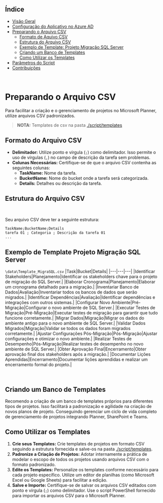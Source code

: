 ## Índice

- [Visão Geral](#visao-geral)
- [Configuração do Aplicativo no Azure AD](./azure-ad-setup.md)
- [Preparando o Arquivo CSV](./csv-templates.md)
    - [Formato de Aquivo CSV](#formato-do-arquivo-csv)
    - [Estrutura do Arquivo CSV](#estrutura-do-arquivo-csv)
    - [Exemplo de Template: Projeto Migração SQL Server](#Exemplo-de-Template-Projeto-Migração-SQL-Server)
    - [Criando um Banco de Templates](#criando-um-banco-de-templates)
    - [Como Utilizar os Templates](#como-utilizar-os-templates)
- [Parâmetros do Script](./script-parameters.md)
- [Contribuições](./contributing.md)

<br>



# Preparando o Arquivo CSV

Para facilitar a criação e o gerenciamento de projetos no Microsoft Planner, utilize arquivos CSV padronizados.
> **NOTA:** Templates de csv na pasta [./script/templates](./script/templates)


## Formato do Arquivo CSV

- **Delimitador:** Utilize ponto e vírgula (`;`) como delimitador. Isso permite o uso de vírgulas (`,`) no campo de descrição da tarefa sem problemas.
- **Colunas Necessárias:** Certifique-se de que o arquivo CSV contenha as seguintes colunas:
    - **TaskName:** Nome da tarefa.
    - **BucketName:** Nome do bucket onde a tarefa será categorizada.
    - **Details:** Detalhes ou descrição da tarefa.


## Estrutura do Arquivo CSV

<br>

Seu arquivo CSV deve ter a seguinte estrutura:

```
TaskName;BucketName;Details 
tarefa 01 ; Categoria ; Descrição da tarefa 01
...
```

## Exemplo de Template Projeto Migração SQL Server
`\data\Template_MigraSQL.csv`
|Task|Bucket|Details|
|---|---|---|
|Identificar Stakeholders|Planejamento|Identificar os stakeholders chave para o projeto de migração do SQL Server.|
|Elaborar Cronograma|Planejamento|Elaborar um cronograma detalhado para a migração.|
|Inventariar Banco de Dados|Avaliação|Inventariar todos os bancos de dados que serão migrados.|
|Identificar Dependências|Avaliação|Identificar dependências e integrações com outros sistemas.|
|Configurar Novo Ambiente|Pré-Migração|Configurar o novo ambiente de SQL Server.|
|Executar Testes de Migração|Pré-Migração|Executar testes de migração para garantir que tudo funcione corretamente.|
|Migrar Dados|Migração|Migrar os dados do ambiente antigo para o novo ambiente de SQL Server.|
|Validar Dados Migrados|Migração|Validar se todos os dados foram migrados corretamente.|
|Ajustar Configurações Pós-Migração|Pós-Migração|Ajustar configurações e otimizar o novo ambiente.|
|Realizar Testes de Desempenho|Pós-Migração|Realizar testes de desempenho no novo ambiente de SQL Server.|
|Obter Aprovação Final|Encerramento|Obter aprovação final dos stakeholders após a migração.|
|Documentar Lições Aprendidas|Encerramento|Documentar lições aprendidas e realizar um encerramento formal do projeto.|

<br>

## Criando um Banco de Templates

Recomendo a criação de um banco de templates próprios para diferentes tipos de projetos. Isso facilitará a padronização e agilidade na criação de novos planos de projeto. Conseguindo gerenciar um ciclo de vida completo de gerenciamento de projetos integrando Planner, SharePoint e Teams.

## Como Utilizar os Templates

1. **Crie seus Templates:** Crie templates de projetos em formato CSV seguindo a estrutura fornecida e salve-os na pasta [./script/templates](./script/templates).
2. **Padronize a Criação de Projetos:** Adotar internamente a prática de modelar o escopo de todos os projetos usando arquivos CSV com o formato padronizado.
3. **Edite os Templates:** Personalize os templates conforme necessário para cada projeto específico. Utilize um editor de planilhas (como Microsoft Excel ou Google Sheets) para facilitar a edição.
4. **Salve e Importe:** Certifique-se de salvar os arquivos CSV editados com ponto e vírgula (`;`) como delimitador. Use o script PowerShell fornecido para importar os arquivos CSV para o Microsoft Planner.


